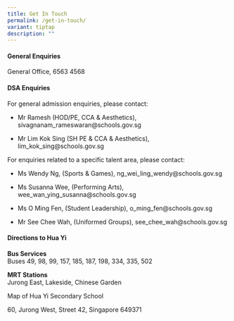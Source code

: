 ```yaml
---
title: Get In Touch
permalink: /get-in-touch/
variant: tiptap
description: ""
---
```

<h4>General Enquiries</h4>
<p>General Office, 6563 4568</p>
<h4>DSA Enquiries</h4>
<p>For general admission enquiries, please contact:</p>
<ul data-tight="true" class="tight">
<li>
<p>Mr Ramesh (HOD/PE, CCA &amp; Aesthetics), <a rel="noopener noreferrer nofollow" target="_blank">sivagnanam_rameswaran@schools.gov.sg</a>
</p>
</li>
<li>
<p>Mr Lim Kok Sing (SH PE &amp; CCA &amp; Aesthetics), <a rel="noopener noreferrer nofollow" target="_blank">lim_kok_sing@schools.gov.sg</a>
</p>
</li>
</ul>
<p>For enquiries related to a specific talent area, please contact:</p>
<ul data-tight="true" class="tight">
<li>
<p>Ms Wendy Ng, (Sports &amp; Games), <a rel="noopener noreferrer nofollow" target="_blank">ng_wei_ling_wendy@schools.gov.sg</a>
</p>
</li>
<li>
<p>Ms Susanna Wee, (Performing Arts), <a rel="noopener noreferrer nofollow" target="_blank">wee_wan_ying_susanna@schools.gov.sg</a>
</p>
</li>
<li>
<p>Ms O Ming Fen, (Student Leadership), <a rel="noopener noreferrer nofollow" target="_blank">o_ming_fen@schools.gov.sg</a>
</p>
</li>
<li>
<p>Mr See Chee Wah, (Uniformed Groups), <a rel="noopener noreferrer nofollow" target="_blank">see_chee_wah@schools.gov.sg</a>
</p>
</li>
</ul>
<h4>Directions to Hua Yi</h4>
<p><strong>Bus Services</strong>
<br>Buses 49, 98, 99, 157, 185, 187, 198, 334, 335, 502</p>
<p><strong>MRT Stations</strong>
<br>Jurong East, Lakeside, Chinese Garden</p>
<p>Map of Hua Yi Secondary School</p>
<p>60, Jurong West, Street 42, Singapore 649371</p>